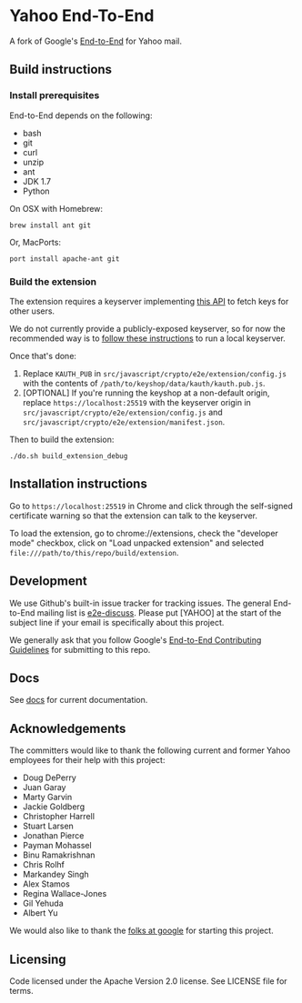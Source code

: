 # Yahoo End-To-End

A fork of Google's [End-to-End](https://github.com/google/end-to-end) for Yahoo mail.

## Build instructions

### Install prerequisites

End-to-End depends on the following:
* bash
* git
* curl
* unzip
* ant
* JDK 1.7
* Python

On OSX with Homebrew:

    brew install ant git

Or, MacPorts:

    port install apache-ant git

### Build the extension

The extension requires a keyserver implementing [this API](docs/keyserver.md)
to fetch keys for other users.

We do not currently provide a publicly-exposed keyserver, so for now the recommended way is to [follow these instructions](https://github.com/yahoo/keyshop) to run a local keyserver.

Once that's done:

1. Replace `KAUTH_PUB` in `src/javascript/crypto/e2e/extension/config.js` with
   the contents of `/path/to/keyshop/data/kauth/kauth.pub.js`.
2. [OPTIONAL] If you're running the keyshop at a non-default origin, replace
   `https://localhost:25519` with the keyserver origin in
   `src/javascript/crypto/e2e/extension/config.js` and
   `src/javascript/crypto/e2e/extension/manifest.json`.

Then to build the extension:

    ./do.sh build_extension_debug

## Installation instructions

Go to `https://localhost:25519` in Chrome and click through the self-signed certificate
warning so that the extension can talk to the keyserver.

To load the extension, go to chrome://extensions, check the "developer mode" checkbox, click on "Load
unpacked extension" and selected `file:///path/to/this/repo/build/extension`.


## Development

We use Github's built-in issue tracker for tracking issues. The general
End-to-End mailing list is
[e2e-discuss](https://groups.google.com/forum/#!forum/e2e-discuss). Please put
[YAHOO] at the start of the subject line if your email is specifically about
this project.

We generally ask that you follow Google's [End-to-End Contributing
Guidelines](docs/CONTRIBUTING.md) for submitting to this repo.

## Docs

See [docs](docs) for current documentation.

## Acknowledgements

The committers would like to thank the following current and former Yahoo employees for their help with this project:
* Doug DePerry
* Juan Garay
* Marty Garvin
* Jackie Goldberg
* Christopher Harrell
* Stuart Larsen
* Jonathan Pierce
* Payman Mohassel
* Binu Ramakrishnan
* Chris Rolhf
* Markandey Singh
* Alex Stamos
* Regina Wallace-Jones
* Gil Yehuda
* Albert Yu

We would also like to thank the [folks at google](CONTRIBUTORS) for starting this project.

## Licensing

Code licensed under the Apache Version 2.0 license. See LICENSE file for terms.
